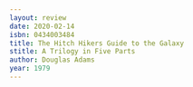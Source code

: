 ```yaml
---
layout: review
date: 2020-02-14
isbn: 0434003484
title: The Hitch Hikers Guide to the Galaxy
stitle: A Trilogy in Five Parts
author: Douglas Adams
year: 1979
---
```

